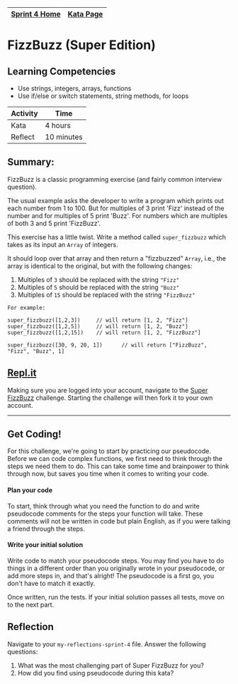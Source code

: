 [Sprint 4 Home](../README.md) | [Kata Page](../js-kata.md)|
---|---|

# FizzBuzz (Super Edition)

## Learning Competencies
- Use strings, integers, arrays, functions
- Use if/else or switch statements, string methods, for loops

Activity | Time|
------------|----------|
Kata | 4 hours
Reflect | 10 minutes

## Summary:
FizzBuzz is a classic programming exercise (and fairly common interview question).

The usual example asks the developer to write a program which prints out each number from 1 to 100.  But for multiples of 3 print 'Fizz' instead of the number and for multiples of 5 print 'Buzz'.  For numbers which are multiples of both 3 and 5 print 'FizzBuzz'.

This exercise has a little twist.  Write a method called `super_fizzbuzz` which takes as its input an `Array` of integers.

It should loop over that array and then return a "fizzbuzzed" `Array`, i.e., the array is identical to the original, but with the following changes:

1. Multiples of `3` should be replaced with the string `"Fizz"`
2. Multiples of `5` should be replaced with the string `"Buzz"`
3. Multiples of `15` should be replaced with the string `"FizzBuzz"`
```
For example:

super_fizzbuzz([1,2,3])     // will return [1, 2, "Fizz"]
super_fizzbuzz([1,2,5])     // will return [1, 2, "Buzz"]
super_fizzbuzz([1,2,15])    // will return [1, 2, "FizzBuzz"]

super_fizzbuzz([30, 9, 20, 1])      // will return ["FizzBuzz", "Fizz", "Buzz", 1]
```

## [Repl.it](https://repl.it/@devacademy)
Making sure you are logged into your account, navigate to the [Super FizzBuzz](https://repl.it/@devacademy/Super-FizzBuzz) challenge. Starting the challenge will then fork it to your own account.

---

## Get Coding!
For this challenge, we're going to start by practicing our pseudocode. Before we can code complex functions, we first need to think through the steps we need them to do. This can take some time and brainpower to think through now, but saves you time when it comes to writing your code.

#### Plan your code
To start, think through what you need the function to do and write pseudocode comments for the steps your function will take. These comments will not be written in code but plain English, as if you were talking a friend through the steps.

#### Write your initial solution
Write code to match your pseudocode steps. You may find you have to do things in a different order than you originally wrote in your pseudocode, or add more steps in, and that's alright! The pseudocode is a first go, you don't have to match it exactly.

Once written, run the tests. If your initial solution passes all tests, move on to the next part.

## Reflection
Navigate to your `my-reflections-sprint-4` file. Answer the following questions:
1. What was the most challenging part of Super FizzBuzz for you?
2. How did you find using pseudocode during this kata?
